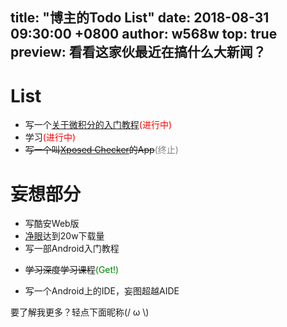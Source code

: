 title: "博主的Todo List"
date: 2018-08-31 09:30:00 +0800
author: w568w
top: true
preview: 看看这家伙最近在搞什么大新闻？
---
# List
+ 写一个[关于微积分的入门教程](https://zybuluo.com/w568w/note/1081202)<span style="color:red;">(进行中)</span>
+ 学习<span style="color:red;">(进行中)</span>
+ ~~写一个叫[Xposed Checker](https://www.coolapk.com/apk/190247)的App~~<span style="color:grey;">(终止)</span>

# 妄想部分
+ 写酷安Web版
+ [净眼](https://www.coolapk.com/apk/149408)达到20w下载量
+ 写一部Android入门教程
- ~~学习深度学习课程~~<span style="color:green;">(Get!)</span>
+ 写一个Android上的IDE，妄图超越AIDE  
  
要了解我更多？轻点下面昵称(/ ω \\)

